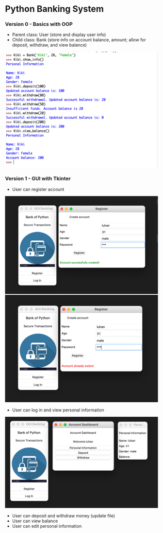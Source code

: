 # Python Banking System

### Version 0 - Basics with OOP
- Parent class: User (store and display user info)
- Child class: Bank (store info on account balance, amount; allow for deposit, withdraw, and view balance)

![v0](v0.png)

### Version 1 - GUI with Tkinter
- User can register account

![Successfully create account](demo_v1/create_acc.png)
![Try to create an account when it already existed](demo_v1/acc_existed.png)

- User can log in and view personal information

![Log in and view personal information](demo_v1/personal_info.png)

- User can deposit and withdraw money (update file)
- User can view balance
- User can edit personal information
